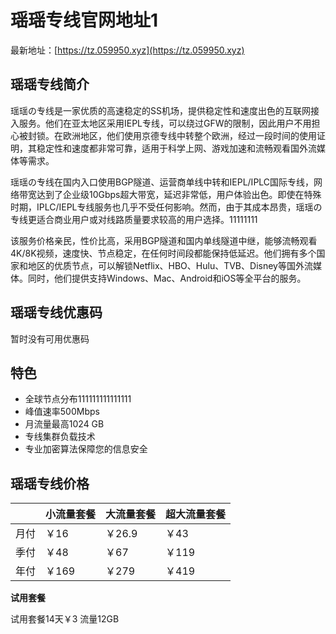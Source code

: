 # 瑶瑶专线官网地址1

最新地址：[https://tz.059950.xyz](https://tz.059950.xyz)

## 瑶瑶专线简介

瑶瑶の专线是一家优质的高速稳定的SS机场，提供稳定性和速度出色的互联网接入服务。他们在亚太地区采用IEPL专线，可以绕过GFW的限制，因此用户不用担心被封锁。在欧洲地区，他们使用京德专线中转整个欧洲，经过一段时间的使用证明，其稳定性和速度都非常可靠，适用于科学上网、游戏加速和流畅观看国外流媒体等需求。

瑶瑶の专线在国内入口使用BGP隧道、运营商单线中转和IEPL/IPLC国际专线，网络带宽达到了企业级10Gbps超大带宽，延迟非常低，用户体验出色。即使在特殊时期，IPLC/IEPL专线服务也几乎不受任何影响。然而，由于其成本昂贵，瑶瑶の专线更适合商业用户或对线路质量要求较高的用户选择。11111111

该服务价格亲民，性价比高，采用BGP隧道和国内单线隧道中继，能够流畅观看4K/8K视频，速度快、节点稳定，在任何时间段都能保持低延迟。他们拥有多个国家和地区的优质节点，可以解锁Netflix、HBO、Hulu、TVB、Disney等国外流媒体。同时，他们提供支持Windows、Mac、Android和iOS等全平台的服务。

## 瑶瑶专线优惠码

暂时没有可用优惠码

## 特色

* 全球节点分布111111111111111
* 峰值速率500Mbps
* 月流量最高1024 GB
* 专线集群负载技术
* 专业加密算法保障您的信息安全

## 瑶瑶专线价格

||小流量套餐|大流量套餐|超大流量套餐|
|----|----|----|----|
|月付|￥16|￥26.9|￥43|
|季付|￥48|￥67|￥119|
|年付|￥169|￥279|￥419|

**试用套餐**

试用套餐14天￥3 流量12GB

